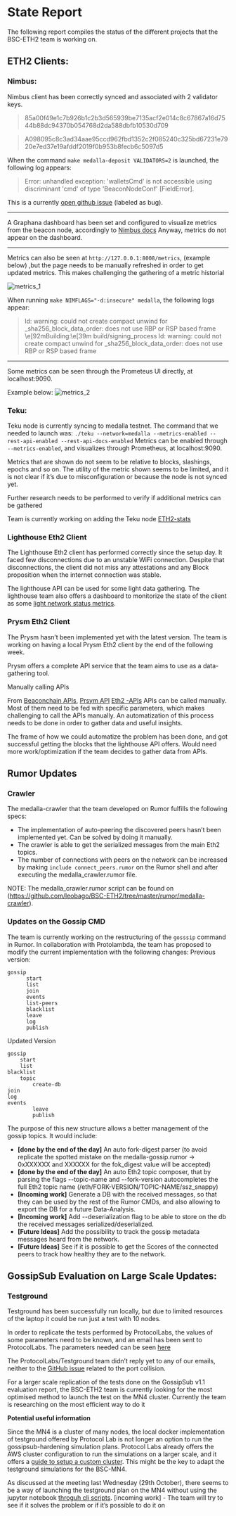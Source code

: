 
   # State Report

The following report compiles the status of the different projects that the BSC-ETH2 team is working on.

## ETH2 Clients:

### Nimbus:
Nimbus client has been correctly synced and associated with 2 validator keys.

>85a00f49e1c7b926b1c2b3d565939be7135acf2e014c8c67867a16d7544b88dc94370b054768d2da588dbfb10530d709

>A098095c8c3ad34aae95ccd962fbd1352c2f085240c325bd67231e7920e7ed37e19afddf2019f0b953b8fecb6c5097d5

When the command `make medalla-deposit VALIDATORS=2` is launched, the following log appears:
 >Error: unhandled exception: 'walletsCmd' is not accessible using discriminant 'cmd' of type 'BeaconNodeConf' [FieldError].
 

This is a currently [open github issue](https://github.com/status-im/nim-beacon-chain/issues/1683) (labeled as bug).

--------

A Graphana dashboard has been set and configured to visualize metrics from the beacon node, accordingly to [Nimbus docs](https://status-im.github.io/nim-beacon-chain/metrics-pretty-pictures.html)
Anyway, metrics do not appear on the dashboard.

-------
Metrics can also be seen at `http://127.0.0.1:8008/metrics`, (example below) ,but the page needs to be manually refreshed in order to get updated metrics. This makes challenging the gathering of a metric historial

![metrics_1](./img/example_1.png)


When running `make NIMFLAGS="-d:insecure" medalla`, the following logs appear:

 >ld: warning: could not create compact unwind for _sha256_block_data_order: does not use RBP or RSP based frame
\e[92mBuilding:\e[39m build/signing_process
ld: warning: could not create compact unwind for _sha256_block_data_order: does not use RBP or RSP based frame

----

Some metrics can be seen through the Prometeus UI directly, at localhost:9090.

Example below:
![metrics_2](./img/example_2.png)

### Teku:

Teku node is currently syncing to medalla testnet. 
The command that we needed to launch was: `./teku --network=medalla --metrics-enabled --rest-api-enabled --rest-api-docs-enabled`
Metrics can be enabled through `--metrics-enabled`, and visualizes through Prometheus, at localhost:9090.

Metrics that are shown do not seem to be relative to blocks, slashings, epochs and so on. The utility of the metric shown seems to be limited, and it is not clear if it’s due to misconfiguration or because the node is not synced yet.

Further research needs to be performed to verify if additional metrics can be gathered

Team is currently working on adding the Teku node [ETH2-stats](https://eth2stats.io/add-node)

### Lighthouse Eth2 Client

The Lighthouse Eth2 client has performed correctly since the setup day. It faced few disconnections due to an unstable WiFi connection. Despite that disconnections, the client did not miss any attestations and any Block proposition when the internet connection was stable.

The lighthouse API can be used for some light data gathering. The lighthouse team also offers a dashboard to monitorize the state of the client as some [light network status metrics](https://github.com/sigp/lighthouse-metrics).

### Prysm Eth2 Client

The Prysm hasn’t been implemented yet with the latest version. The team is working on having a local Prysm Eth2 client by the end of the following week. 

Prysm offers a complete API service that the team aims to use as a data-gathering tool. 

Manually calling APIs

From
[Beaconchain APIs](https://beaconcha.in/api/v1/docs/index.html#/Block/get_api_v1_block__slotOrHash_),
[Prsym API](https://api.prylabs.network/#/)
[Eth2 -APIs](https://ethereum.github.io/eth2.0-APIs/#)
APIs can be called manually. Most of them need to be fed with specific parameters, which makes challenging to call the APIs manually. An automatization of this process needs to be done in order to gather data and useful insights. 

The frame of how we could automatize the problem has been done, and got successful getting the blocks that the lighthouse API offers. Would need more work/optimization if the team decides to gather data from APIs.

## Rumor Updates

### Crawler

The medalla-crawler that the team developed on Rumor fulfills the following specs:

* The implementation of auto-peering the discovered peers hasn’t been implemented yet. Can be solved by doing it manually.
* The crawler is able to get the serialized messages from the main Eth2 topics.
* The number of connections with peers on the network can be increased by making `include connect_peers.rumor` on the Rumor shell and after executing the medalla_crawler.rumor file.

NOTE: The medalla_crawler.rumor script can be found on (https://github.com/leobago/BSC-ETH2/tree/master/rumor/medalla-crawler).


### Updates on the Gossip CMD

The team is currently working on the restructuring of the `gosssip` command in Rumor.
In collaboration with Protolambda, the team has proposed to modify the current implementation with the following changes:
Previous version:
```
gossip           
      start            
      list             
      join             
      events           
      list-peers       
      blacklist        
      leave           
      log              
      publish          
```

Updated Version 
```
gossip
	start		
	list	
blacklist	
	topic
		create-db         
join	
log	 
events	  
		leave
		publish

```
The purpose of this new structure allows a better management of the gossip topics.
It would include:
* **[done by the end of the day]** An auto fork-digest parser (to avoid replicate the spotted mistake on the medalla-gossip.rumor -> 0xXXXXXX and XXXXXX for the fok_digest value will be accepted)
* **[done by the end of the day]** An auto Eth2 topic composer, that by parsing the flags --topic-name and --fork-version autocompletes the full Eth2 topic name 
(/eth/FORK-VERSION/TOPIC-NAME/ssz_snappy)
* **[Incoming work]** Generate a DB with the received messages, so that they can be used by the rest of the Rumor CMDs, and also allowing to export the DB for a future Data-Analysis.
* **[Incoming work]** Add --deserialization flag to be able to store on the db the received messages serialized/deserialized.
* **[Future Ideas]** Add the possibility to track the gossip metadata messages heard from the network.
* **[Future Ideas]** See if it is possible to get the Scores of the connected peers to track how healthy they are to the network.

 

## GossipSub Evaluation on Large Scale Updates:

### Testground

Testground has been successfully run locally, but due to limited resources of the laptop it could be run just a test with 10 nodes.

In order to replicate the tests performed by ProtocolLabs, the values of some parameters need to be known, and an email has been sent to ProtocolLabs.
The parameters needed can be seen [here](https://github.com/leobago/BSC-ETH2/blob/master/gossipsub-benchmark-tools/Testing_Docs.md)

The ProtocolLabs/Testground team didn’t reply yet to any of our emails, neither to the [GitHub issue](https://github.com/libp2p/gossipsub-hardening/issues/14) related to the port collision.

For a larger scale replication of the tests done on the GossipSub v1.1 evaluation report, the BSC-ETH2 team is currently looking for the most optimised method to launch the test on the MN4 cluster.
Currently the team is researching on the most efficient way to do it

**Potential useful information**

Since the MN4 is a cluster of many nodes, the local docker implementation of testground offered by Protocol Lab is not longer an option to run the gossipsub-hardening simulation plans. 
Protocol Labs already offers the AWS cluster configuration to run the simulations on a larger scale, and it offers a [guide to setup a custom cluster](https://github.com/testground/infra). 
This might be the key to adapt the testground simulations for the BSC-MN4.

As discussed at the meeting last Wednesday (29th October), there seems to be a way of launching the testground plan on the MN4 without using the jupyter notebook [throguh cli scripts](https://github.com/libp2p/gossipsub-hardening#running-using-the-cli-scripts).
[incoming work] - The team will try to see if it solves the problem or if it’s possible to do it on

